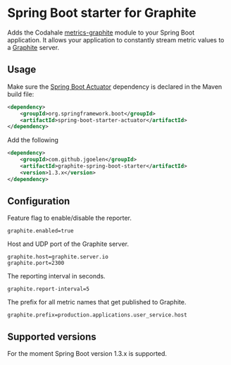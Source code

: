# Spring Boot starter for Graphite

Adds the Codahale [metrics-graphite](https://dropwizard.github.io/metrics/3.1.0/manual/graphite/#manual-graphite)
module to your Spring Boot application. It allows your application to constantly stream metric
values to a [Graphite](http://graphite.wikidot.com/) server.

## Usage

Make sure the [Spring Boot Actuator](http://docs.spring.io/spring-boot/docs/current/reference/htmlsingle/#production-ready)
dependency is declared in the Maven build file:

```xml
<dependency>
    <groupId>org.springframework.boot</groupId>
    <artifactId>spring-boot-starter-actuator</artifactId>
</dependency>
```

Add the following

```xml
<dependency>
    <groupId>com.github.jgoelen</groupId>
    <artifactId>graphite-spring-boot-starter</artifactId>
    <version>1.3.x</version>
</dependency>
```

## Configuration

Feature flag to enable/disable the reporter.

```
graphite.enabled=true
```

Host and UDP port of the Graphite server.

```
graphite.host=graphite.server.io
graphite.port=2300
```

The reporting interval in seconds.

```
graphite.report-interval=5
```

The prefix for all metric names that get published to Graphite.

```
graphite.prefix=production.applications.user_service.host
```

## Supported versions

For the moment Spring Boot version 1.3.x is supported.